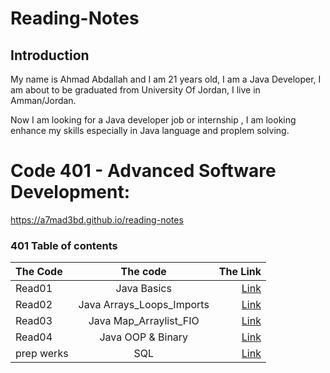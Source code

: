 # Reading-Notes

## Introduction
My name is Ahmad Abdallah and I am 21 years old, I am a Java Developer, I  am about to be graduated from University Of Jordan, I live in Amman/Jordan.

Now I am looking for a Java developer job or internship , I am looking enhance my skills especially in Java language and proplem solving.

# Code 401 - Advanced Software Development:

 https://a7mad3bd.github.io/reading-notes

### 401 Table of contents

| The Code	      | The code    |              The Link |
| :---        |:-----------:|----------------------:|
| Read01      | Java Basics | [Link](./Read1_Java_Basics.md) |
| Read02      | Java Arrays_Loops_Imports | [Link](./Read2_Arrays_Loops_Imports.md) |
| Read03      | Java Map_Arraylist_FIO | [Link](./Read3_Map_prematives.md) |
| Read04      | Java OOP & Binary | [Link](./Read4_OOP.md) |
| prep werks      | SQL | [Link](./SQL_Prep_challenges/) |

